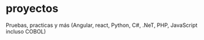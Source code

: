 # proyectos
Pruebas, practicas y más (Angular, react, Python, C#, .NeT, PHP, JavaScript incluso COBOL)
